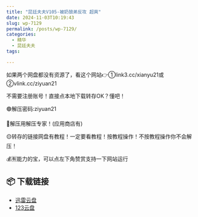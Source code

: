 ```yaml
---
title: "昆廷夫夫V105-被奶狼弟反攻 超爽"
date: 2024-11-03T10:19:43
slug: wp-7129
permalink: /posts/wp-7129/
categories:
  - 精华
  - 昆廷夫夫
tags:

---
```


如果两个网盘都没有资源了，看这个网站👉①link3.cc/xianyu21或②vlink.cc/ziyuan21

不需要注册账号！直接点本地下载转存OK？懂吧！

🟢解压密码:ziyuan21

🔵解压用解压专家！(应用商店有)

🟡转存的链接网盘有教程！一定要看教程！按教程操作！不按教程操作你不会解压！

💰🈶能力的宝，可以点左下角赞赏支持一下网站运行

## 📦 下载链接
- [迅雷云盘](https://blziyuan21.com/pay-download/7129?key=08696e6431&down_id=0)
- [123云盘](https://blziyuan21.com/pay-download/7129?key=08696e6431&down_id=1)

